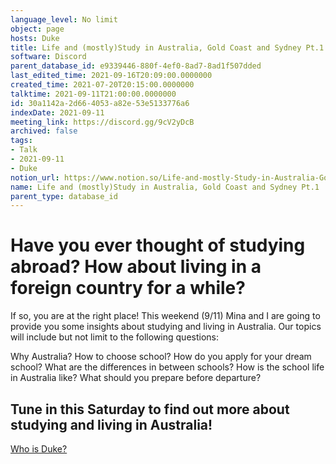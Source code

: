 ```yaml
---
language_level: No limit
object: page
hosts: Duke
title: Life and (mostly)Study in Australia, Gold Coast and Sydney Pt.1
software: Discord
parent_database_id: e9339446-880f-4ef0-8ad7-8ad1f507dded
last_edited_time: 2021-09-16T20:09:00.0000000
created_time: 2021-07-20T20:15:00.0000000
talktime: 2021-09-11T21:00:00.0000000
id: 30a1142a-2d66-4053-a82e-53e5133776a6
indexDate: 2021-09-11
meeting_link: https://discord.gg/9cV2yDcB
archived: false
tags:
- Talk
- 2021-09-11
- Duke
notion_url: https://www.notion.so/Life-and-mostly-Study-in-Australia-Gold-Coast-and-Sydney-Pt-1-30a1142a2d664053a82e53e5133776a6
name: Life and (mostly)Study in Australia, Gold Coast and Sydney Pt.1
parent_type: database_id
---
```



# Have you ever thought of studying abroad? How about living in a foreign country for a while?

If so, you are at the right place! This weekend (9/11) Mina and I are going to provide you some insights about studying and living in Australia. Our topics will include but not limit to the following questions:

Why Australia?
How to choose school?
How do you apply for your dream school?
What are the differences in between schools?
How is the school life in Australia like?
What should you prepare before departure?

## Tune in this Saturday to find out more about studying and living in Australia!
[Who is Duke?](/e0958ccc596f4efea798c99507f0f16e)









